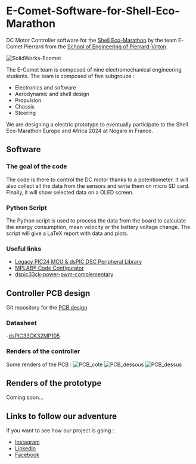 # E-Comet-Software-for-Shell-Eco-Marathon
DC Motor Controller software for the [Shell Eco-Marathon](https://www.shellecomarathon.com/) by the team E-Comet Pierrard from the [School of Engineering of Pierrard-Virton](https://www.henallux.be/ecole-dingenieurs-departement-ingenieur-industriel-de-pierrard-virton).

![SolidWorks-Ecomet](https://github.com/HugoBrunner/E-Comet-Software-for-Shell-Eco-Marathon/assets/146762597/fdcfead4-378e-41e6-80af-602ade4bbf07)

The E-Comet team is composed of nine electromechanical engineering students. The team is composed of five subgroups :
- Electronics and software
- Aerodynamic and shell design
- Propulsion
- Chassis
- Steering  
  
We are designing a electric prototype to eventually participate to the Shell Eco-Marathon Europe and Africa 2024 at Nogaro in France.

## Software

### The goal of the code
The code is there to control the DC motor thanks to a potentiometer. It will also collect all the data from the sensors and write them on micro SD card. Finally, it will show selected data on a OLED screen.

### Python Script
The Python script is used to process the data from the board to calculate the energy consumption, mean velocity or the battery voltage change. The script will give a LaTeX report with data and plots.
### Useful links
- [Legacy PIC24 MCU & dsPIC DSC Peripheral Library](https://www.microchip.com/SWLibraryWeb/product.aspx?product=PIC24%20MCU%20dsPIC%20Peripheral%20Lib#)
- [MPLAB® Code Configurator](https://www.microchip.com/en-us/tools-resources/configure/mplab-code-configurator)
- [dspic33ck-power-pwm-complementary](https://github.com/microchip-pic-avr-examples/dspic33ck-power-pwm-complementary)

## Controller PCB design
Git repository for the [PCB design](https://cadlab.io/project/27305/master/files)
### Datasheet
-[dsPIC33CK32MP105](https://github.com/HugoBrunner/E-Comet-Software-for-Shell-Eco-Marathon/blob/master/Software_Shell/dsPIC33CK64MP105_Family_Data_Sheet_DS70005363E-1919058.pdf)

### Renders of the controller
Some renders of the PCB :
![PCB_cote](https://github.com/HugoBrunner/E-Comet-Software-for-Shell-Eco-Marathon/assets/146762597/f9fb2a41-4999-4e1d-90c8-e5f32ad385d9)
![PCB_dessous](https://github.com/HugoBrunner/E-Comet-Software-for-Shell-Eco-Marathon/assets/146762597/2173212e-2715-44cf-a522-24eec73d3cae)
![PCB_dessus](https://github.com/HugoBrunner/E-Comet-Software-for-Shell-Eco-Marathon/assets/146762597/059b0242-5ef5-439a-95d5-404cf600eb5a)

## Renders of the prototype
Coming soon...

## Links to follow our adventure
If you want to see how our project is going :
- [Instagram](https://www.instagram.com/pierrardecomet/?igshid=MzRlODBiNWFlZA%3D%3D)  
- [Linkedin](https://www.linkedin.com/company/e-comet-pierrard/)  
- [Facebook](https://www.facebook.com/profile.php?id=100092158477900)
